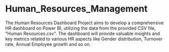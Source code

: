 # Human_Resources_Management
 The Human Resources Dashboard Project aims to develop a comprehensive HR dashboard on Power BI, utilizing the data from the provided CSV file, "Human Resources.csv". The dashboard will provide valuable insights and key metrics related to various HR aspects like Gender distribution, Turnover rate, Annual Employee growth and so on. 
